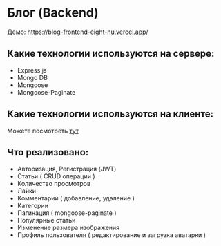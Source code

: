 # Блог (Backend)

Демо:  https://blog-frontend-eight-nu.vercel.app/

## Какие технологии используются на сервере:
- Express.js
- Mongo DB
- Mongoose
- Mongoose-Paginate 

## Какие технологии используются на клиенте:
Можете посмотреть [тут](https://github.com/nurlan-dev-tiul/blog-frontend)

## Что реализовано:
- Авторизация, Регистрация (JWT)
- Статьи ( CRUD операции )
- Количество просмотров
- Лайки 
- Комментарии ( добавление, удаление )
- Категории
- Пагинация ( mongoose-paginate )
- Популярные статьи
- Изменение размера изображения
- Профиль пользователя ( редактирование и загрузка аватарки )




